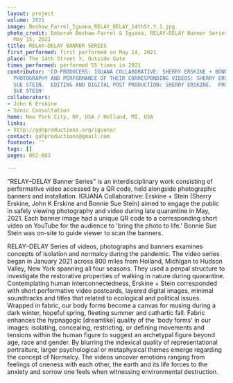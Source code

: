 ```yaml
---
layout: project
volume: 2021
image: Beshaw_Farrel_Iguana_RELAY_DELAY_14thSt.Y.1.jpg
photo_credit: Deborah Beshaw-Farrel & Iguana, RELAY-DELAY Banner Series at the 14thSt.Y,
  May 15, 2021
title: RELAY–DELAY BANNER SERIES
first_performed: first performed on May 14, 2021
place: The 14th Street Y, Outside Gate
times_performed: performed 55 times in 2021
contributor: 'CO-PRODUCERS: IGUANA COLLABORATIVE: SHERRY ERSKINE + BONNIE SUE STEIN.  CONCEPT,
  PHOTOGRAPHY AND PERFORMANCE OF THEIR CORRESPONDING VIDEOS: SHERRY ERSKINE, BONNIE
  SUE STEIN.  EDITING AND DIGITAL POST PRODUCTION: SHERRY ERSKINE.  PRODUCER:  BONNIE
  SUE STEIN'
collaborators:
- John K Erskine
- Sonic Consultation
home: New York City, NY, USA / Holland, MI, USA
links:
- http://gohproductions.org/iguana/
contact: gohproductions@gmail.com
footnote: ''
tags: []
pages: 062-063

---
```


"RELAY–DELAY Banner Series" is an interdisciplinary work consisting of performative video accessed by a QR code, held alongside photographic banners and installation. IGUANA Collaborative: Erskine + Stein (Sherry Erskine, John K Erskine and Bonnie Sue Stein) aimed to engage the public in safely viewing photography and video during late quarantine in May, 2021.  Each banner image had a unique QR code to a corresponding short video on YouTube for the audience to 'bring the photo to life.'  Bonnie Sue Stein was on-site to guide viewer to scan the banners.

RELAY–DELAY Series of videos, photographs and banners examines concepts of isolation and normalcy during the pandemic. The video series began in January 2021 across 800 miles from Holland, Michigan to Hudson Valley, New York spanning all four seasons.  They used a penpal structure to investigate the restorative properties of walking in nature during quarantine.  Contemplating human interconnectedness, Erskine + Stein corresponded with short performative video postcards, layered digital images, minimal soundtracks and titles that related to ecological and political issues.  Wrapped in fabric, our body forms become a canvas for musing during a dark winter, hopeful spring, fleeting summer and cathartic fall.  Fabric enhances the hypnagogic [dreamlike] quality of the 'body forms' in our images: isolating, concealing, restricting, or defining movements and tensions within the human figure to suggest an archetypal figure beyond age, race and gender.  By blurring the indexical quality of representational portraiture, larger psychological or metaphysical themes emerge regarding the concept of Normalcy.  The videos uncover emotions ranging from feelings of oneness with each other, the earth and its life forces to the anxiety and sorrow one feels when witnessing environmental destruction.
